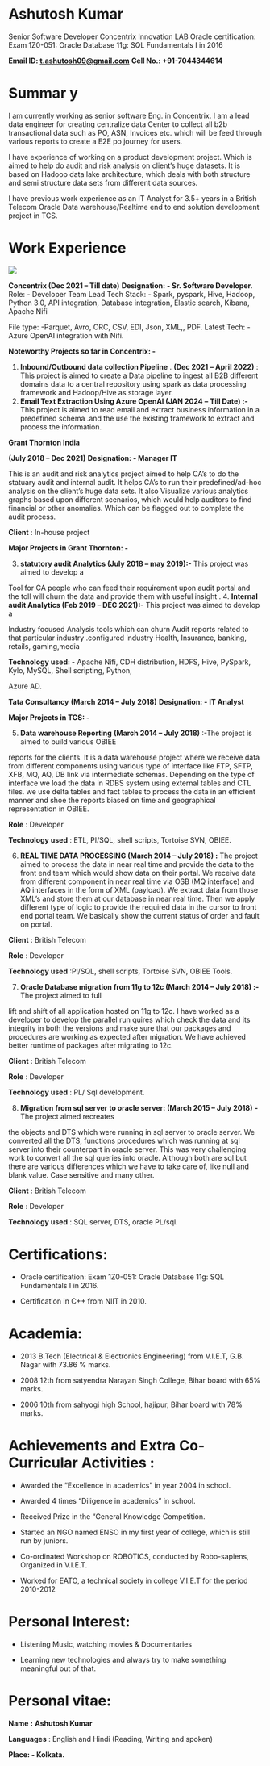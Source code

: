# Ashutosh Kumar

Senior Software Developer Concentrix Innovation LAB
Oracle certification: Exam 1Z0-051: Oracle Database 11g: SQL Fundamentals I in 2016

**Email ID: t.ashutosh09@gmail.com**
**Cell No.: +91-7044344614**

# Summar y


I am currently working as senior software Eng. in Concentrix. I am a lead data engineer for creating centralize
data Center to collect all b2b transactional data such as PO, ASN, Invoices etc. which will be feed through
various reports to create a E2E po journey for users.


I have experience of working on a product development project. Which is aimed to help do audit and risk
analysis on client’s huge datasets. It is based on Hadoop data lake architecture, which deals with both structure
and semi structure data sets from different data sources.

I have previous work experience as an IT Analyst for 3.5+ years in a British Telecom Oracle Data
warehouse/Realtime end to end solution development project in TCS.

# Work Experience



![](tmp0kzp67s9.pdf-0-0.png)



**Concentrix (Dec 2021 – Till date)**
**Designation: - Sr. Software Developer.**
Role: - Developer Team Lead
Tech Stack: - Spark, pyspark, Hive, Hadoop, Python 3.0, API
integration, Database integration, Elastic search, Kibana, Apache
Nifi

File type: -Parquet, Avro, ORC, CSV, EDI, Json, XML,, PDF.
Latest Tech: - Azure OpenAI integration with Nifi.

**Noteworthy Projects so far in Concentrix: -**

1. **Inbound/Outbound data collection Pipeline** . **(Dec 2021**
**– April 2022)** : This project is aimed to create a Data pipeline to ingest all B2B
different domains data to a central repository using spark as data
processing framework and Hadoop/Hive as storage layer.
2. **Email Text Extraction Using Azure OpenAI (JAN 2024 –**
**Till Date) :-** This project is aimed to read email and extract
business information in a predefined schema .and the use the
existing framework to extract and process the information.

**Grant Thornton India**

**(July 2018 – Dec 2021)**
**Designation: - Manager IT**

This is an audit and risk analytics project aimed to help CA’s to do the
statuary audit and internal audit. It helps CA’s to run their
predefined/ad-hoc analysis on the client’s huge data sets. It also
Visualize various analytics graphs based upon different scenarios,
which would help auditors to find financial or other anomalies. Which
can be flagged out to complete the audit process.


**Client** : In-house project


**Major Projects in Grant Thornton: -**


3. **statutory audit Analytics (July 2018 – may 2019):-** This project was aimed to develop a

Tool for CA people who can feed their requirement upon audit portal and the toll will churn the
data and provide them with useful insight .
4. **Internal audit Analytics (Feb 2019 – DEC 2021):-** This project was aimed to develop a

Industry focused Analysis tools which can churn Audit reports related to that particular
industry .configured industry Health, Insurance, banking, retails, gaming,media


**Technology used: -** Apache Nifi, CDH distribution, HDFS, Hive, PySpark, Kylo, MySQL, Shell scripting, Python,

Azure AD.


**Tata Consultancy**
**(March 2014 – July 2018)**
**Designation: - IT Analyst**

**Major Projects in TCS: -**


5. **Data warehouse Reporting** **(March 2014 – July 2018)** :-The project is aimed to build various OBIEE

reports for the clients. It is a data warehouse project where we receive data from different components
using various type of interface like FTP, SFTP, XFB, MQ, AQ, DB link via intermediate schemas.
Depending on the type of interface we load the data in RDBS system using external tables and CTL files.
we use delta tables and fact tables to process the data in an efficient manner and shoe the reports
biased on time and geographical representation in OBIEE.


**Role** : Developer


**Technology used** : ETL, Pl/SQL, shell scripts, Tortoise SVN, OBIEE.


6. **REAL TIME DATA PROCESSING (March 2014 – July 2018) :** The project aimed to process the
data in near real time and provide the data to the front end team which would show data on their
portal. We receive data from different component in near real time via OSB (MQ interface) and AQ
interfaces in          the form of XML (payload). We extract data from those XML’s and store them at
our database in near real time. Then we apply different type of logic to provide the required data in the
cursor to front end portal team. We basically show the current status of order and fault on portal.

**Client** : British Telecom


**Role** : Developer


**Technology used** :Pl/SQL, shell scripts, Tortoise SVN, OBIEE Tools.


7. **Oracle Database migration from 11g to 12c (March 2014 – July 2018) :-** The project aimed to full

lift and shift of all application hosted on 11g to 12c. I have worked as a developer to develop the parallel
run quires which check the data and its integrity in both the versions and make sure that our packages
and procedures are working as expected after migration. We have achieved better runtime of packages
after migrating to 12c.

**Client** : British Telecom


**Role** : Developer


**Technology used** : PL/ Sql development.


8. **Migration from sql server to oracle server: (March 2015 – July 2018)** **-** The project aimed recreates

the objects and DTS which were running in sql server to oracle server. We converted all the DTS,
functions procedures which was running at sql server into their counterpart in oracle server. This was
very challenging work to convert all the sql queries into oracle. Although both are sql but there are
various differences which we have to take care of, like null and blank value. Case sensitive and many
other.


**Client** : British Telecom


**Role** : Developer


**Technology used** : SQL server, DTS, oracle PL/sql.

# Certifications:

  - Oracle certification: Exam 1Z0-051: Oracle Database 11g: SQL Fundamentals I in 2016.

  - Certification in C++ from NIIT in 2010.

# Academia:

  - 2013 B.Tech (Electrical & Electronics Engineering) from V.I.E.T, G.B. Nagar with 73.86 % marks.

  - 2008 12th from satyendra Narayan Singh College, Bihar board with 65% marks.

  - 2006 10th from sahyogi high School, hajipur, Bihar board with 78% marks.

# Achievements and Extra Co-Curricular Activities :

  - Awarded the “Excellence in academics” in year 2004 in school.

  - Awarded 4 times “Diligence in academics” in school.

  - Received Prize in the “General Knowledge Competition.

  - Started an NGO named ENSO in my first year of college, which is still run by juniors.

  - Co-ordinated Workshop on ROBOTICS, conducted by Robo-sapiens, Organized in V.I.E.T.

  - Worked for EATO, a technical society in college V.I.E.T for the period 2010-2012

# Personal Interest: 

  - Listening Music, watching movies & Documentaries

  - Learning new technologies and always try to make something meaningful out of that.

# Personal vitae: 

**Name** **:** **Ashutosh Kumar**

**Languages** : English and Hindi (Reading, Writing and spoken)


**Place: - Kolkata.**


